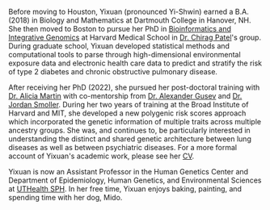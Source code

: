Before moving to Houston, Yixuan (pronounced Yi-Shwin) earned a B.A. (2018) in Biology and Mathematics at Dartmouth College in Hanover, NH. She then moved to Boston to pursue her PhD in [Bioinformatics and Integrative Genomics](https://dbmi.hms.harvard.edu/education/phd-program/big-phd-track) at Harvard Medical School in [Dr. Chirag Patel](https://www.chiragjpgroup.org/)'s group. During graduate school, Yixuan developed statistical methods and computational tools to parse through high-dimensional environmental exposure data and electronic health care data to predict and stratify the risk of type 2 diabetes and chronic obstructive pulmonary disease. 

After receiving her PhD (2022), she pursued her post-doctoral training with [Dr. Alicia Martin](https://armartinlab.com/) with co-mentorship from [Dr. Alexander Gusev](http://gusevlab.org/) and [Dr. Jordan Smoller](https://smollerlab.org/). During her two years of training at the Broad Institute of Harvard and MIT, she developed a new polygenic risk scores approach which incorporated the genetic information of multiple traits across multiple ancestry groups. She was, and continues to, be particularly interested in understanding the distinct and shared genetic architecture between lung diseases as well as between psychiatric diseases. For a more formal account of Yixuan's academic work, please see her [CV](/assets/pdf/CV_Yixuan.pdf). 

Yixuan is now an Assistant Professor in the Human Genetics Center and Department of Epidemiology, Human Genetics, and Environmental Sciences at [UTHealth SPH](https://sph.uth.edu/campuses/houston). In her free time, Yixuan enjoys baking, painting, and spending time with her dog, Mido.
